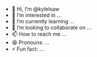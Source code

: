 - 👋 Hi, I’m @kylelsaw
- 👀 I’m interested in ...
- 🌱 I’m currently learning ...
- 💞️ I’m looking to collaborate on ...
- 📫 How to reach me ...
- 😄 Pronouns: ...
- ⚡ Fun fact: ...

<!---
kylelsaw/kylelsaw is a ✨ special ✨ repository because its `README.md` (this file) appears on your GitHub profile.
You can click the Preview link to take a look at your changes.
--->
